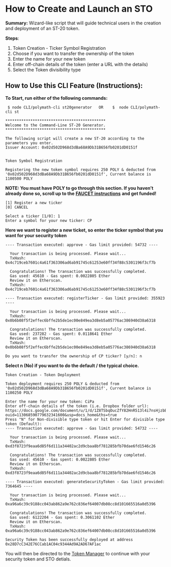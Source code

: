 # How to Create and Launch an STO

**Summary:** Wizard-like script that will guide technical users in the creation and deployment of an ST-20 token.

**Steps**:

1. Token Creation - Ticker Symbol Registration 
2. Choose if you want to transfer the ownership of the token
3. Enter the name for your new token
4. Enter off-chain details of the token \(enter a URL with the details\)
5. Select the Token divisibility type

## How to Use this CLI Feature \(Instructions\):

**To Start, run either of the following commands:**

```text
 $ node CLI/polymath-cli st20generator   OR    $  node CLI/polymath-cli st
```

```text
********************************************
Welcome to the Command-Line ST-20 Generator.
********************************************

The following script will create a new ST-20 according to the parameters you enter.
Issuer Account: 0x02d502D968d3dBa68A9Db31B656fb0201dD0151f


Token Symbol Registration

Registering the new token symbol requires 250 POLY & deducted from '0x02d502D968d3dBa68A9Db31B656fb0201dD0151f', Current balance is 1100500 POLY
```

**NOTE: You must have POLY to go through this section. If you haven’t already done so, scroll up to the** [**FAUCET instructions**](https://github.com/PolymathNetwork/polymath-core/wiki/How-to-Use-the-POLY-Faucet) **and get funded!**

```text
[1] Register a new ticker
[0] CANCEL

Select a ticker [1/0]: 1
Enter a symbol for your new ticker: CP
```

**Here we want to register a new ticket, so enter the ticker symbol that you want for your security token**

```text
---- Transaction executed: approve - Gas limit provided: 54732 ----

  Your transaction is being processed. Please wait...
  TxHash: 0x4c719ceb7601c4a61f363306ad6ab91745c61253e60ff34f88c5301196f3cf7b

  Congratulations! The transaction was successfully completed.
  Gas used: 45610 - Gas spent: 0.0022805 Ether
  Review it on Etherscan.
  TxHash: 0x4c719ceb7601c4a61f363306ad6ab91745c61253e60ff34f88c5301196f3cf7b

---- Transaction executed: registerTicker - Gas limit provided: 355923 ----

  Your transaction is being processed. Please wait...
  TxHash: 0x0b6b08f5f2effec6bffe2b5de1ec00e849ea3d8eb5a05776ac386940d38a6318

  Congratulations! The transaction was successfully completed.
  Gas used: 237282 - Gas spent: 0.0118641 Ether
  Review it on Etherscan.
  TxHash: 0x0b6b08f5f2effec6bffe2b5de1ec00e849ea3d8eb5a05776ac386940d38a6318

Do you want to transfer the ownership of CP ticker? [y/n]: n
```

**Select n \(No\) if you want to do the default / the typical choice.**

```text
Token Creation - Token Deployment

Token deployment requires 250 POLY & deducted from '0x02d502D968d3dBa68A9Db31B656fb0201dD0151f', Current balance is 1100250 POLY

Enter the name for your new token: CiPa
Enter off-chain details of the token (i.e. Dropbox folder url): https://docs.google.com/document/u/1/d/1Z8TSbqOucZfY82HnR513l4i7nsHjzbBAAVTpaBHFe54/edit?ouid=113068590779632341600&usp=docs_home&ths=true
Press "N" for Non-divisible type token or hit Enter for divisible type token (Default): 
---- Transaction executed: approve - Gas limit provided: 54732 ----

  Your transaction is being processed. Please wait...
  TxHash: 0xd3f8723f9eaa6d85f6d111a34402ac2d9cbaa8bf781285bfb70dae6fd1546c26

  Congratulations! The transaction was successfully completed.
  Gas used: 45610 - Gas spent: 0.0022805 Ether
  Review it on Etherscan.
  TxHash: 0xd3f8723f9eaa6d85f6d111a34402ac2d9cbaa8bf781285bfb70dae6fd1546c26

---- Transaction executed: generateSecurityToken - Gas limit provided: 7364645 ----

  Your transaction is being processed. Please wait...
  TxHash: 0xa96a6c39c9188cc043ab862a9e762c836ef64007db08cc8d101665516a0d5396

  Congratulations! The transaction was successfully completed.
  Gas used: 6122204 - Gas spent: 0.3061102 Ether
  Review it on Etherscan.
  TxHash: 0xa96a6c39c9188cc043ab862a9e762c836ef64007db08cc8d101665516a0d5396

Security Token has been successfully deployed at address 0x28D7cC342E76CCab1AC04c9344Ad9A2AD67AF1ac
```

You will then be directed to the [Token Manager](https://github.com/PolymathNetwork/polymath-core/wiki/Token-Manager) to continue with your security token and STO detials.

